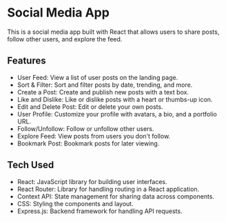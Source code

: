 

# Social Media App

This is a social media app built with React that allows users to share posts, follow other users, and explore the feed.

## Features

- User Feed: View a list of user posts on the landing page.
- Sort & Filter: Sort and filter posts by date, trending, and more.
- Create a Post: Create and publish new posts with a text box.
- Like and Dislike: Like or dislike posts with a heart or thumbs-up icon.
- Edit and Delete Post: Edit or delete your own posts.
- User Profile: Customize your profile with avatars, a bio, and a portfolio URL.
- Follow/Unfollow: Follow or unfollow other users.
- Explore Feed: View posts from users you don't follow.
- Bookmark Post: Bookmark posts for later viewing.

## Tech Used

- React: JavaScript library for building user interfaces.
- React Router: Library for handling routing in a React application.
- Context API: State management for sharing data across components.
- CSS: Styling the components and layout.
- Express.js: Backend framework for handling API requests.



